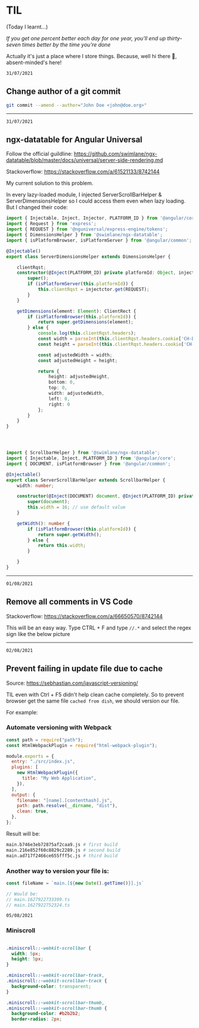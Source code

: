 # TIL
(Today I learnt...)

_If you get one percent better each day for one year, you'll end up thirty-seven times better by the time you're done_

Actually it's just a place where I store things. Because, well hi there 👋, absent-minded's here!


`31/07/2021`
## Change author of a git commit
```bash
git commit --amend --author="John Doe <john@doe.org>"
```

<hr>

`31/07/2021`
## ngx-datatable for Angular Universal
Follow the official guildline: https://github.com/swimlane/ngx-datatable/blob/master/docs/universal/server-side-rendering.md

Stackoverflow: https://stackoverflow.com/a/61521133/8742144

My current solution to this problem.

In every lazy-loaded module, I injected ServerScrollBarHelper & ServerDimensionsHelper so I could access them even when lazy loading. But I changed their code:

```ts
import { Injectable, Inject, Injector, PLATFORM_ID } from '@angular/core';
import { Request } from 'express';
import { REQUEST } from '@nguniversal/express-engine/tokens';
import { DimensionsHelper } from '@swimlane/ngx-datatable';
import { isPlatformBrowser, isPlatformServer } from '@angular/common';

@Injectable()
export class ServerDimensionsHelper extends DimensionsHelper {

    clientRqst;
    constructor(@Inject(PLATFORM_ID) private platformId: Object, injectctor: Injector) {
        super();
        if (isPlatformServer(this.platformId)) {
            this.clientRqst = injectctor.get(REQUEST);
        }
    }

    getDimensions(element: Element): ClientRect {
        if (isPlatformBrowser(this.platformId)) {
            return super.getDimensions(element);
        } else {
            console.log(this.clientRqst.headers);
            const width = parseInt(this.clientRqst.headers.cookie['CH-DW'], 10) || 1000;
            const height = parseInt(this.clientRqst.headers.cookie['CH-DH'], 10) || 800;

            const adjustedWidth = width;
            const adjustedHeight = height;

            return {
                height: adjustedHeight,
                bottom: 0,
                top: 0,
                width: adjustedWidth,
                left: 0,
                right: 0
            };
        }
    }
}




import { ScrollbarHelper } from '@swimlane/ngx-datatable';
import { Injectable, Inject, PLATFORM_ID } from '@angular/core';
import { DOCUMENT, isPlatformBrowser } from '@angular/common';

@Injectable()
export class ServerScrollBarHelper extends ScrollbarHelper {
    width: number;

    constructor(@Inject(DOCUMENT) document, @Inject(PLATFORM_ID) private platformId: Object) {
        super(document);
        this.width = 16; // use default value
    }

    getWidth(): number {
        if (isPlatformBrowser(this.platformId)) {
            return super.getWidth();
        } else {
            return this.width;
        }

    }
}
```

<hr>

`01/08/2021`
## Remove all comments in VS Code
Stackoverflow: https://stackoverflow.com/a/66650570/8742144

This will be an easy way. Type CTRL + F and type `//.*` and select the regex sign like the below picture

<hr>

`02/08/2021`
## Prevent failing in update file due to cache
Source: https://sebhastian.com/javascript-versioning/

TIL even with <keyboard>Ctrl + F5</keyboard> didn't help clean cache completely. So to prevent browser get the same file `cached from dish`, we should version our file.

For example:

### Automate versioning with Webpack
```js
const path = require("path");
const HtmlWebpackPlugin = require("html-webpack-plugin");

module.exports = {
  entry: "./src/index.js",
  plugins: [
    new HtmlWebpackPlugin({
      title: "My Web Application",
    }),
  ],
  output: {
    filename: "[name].[contenthash].js",
    path: path.resolve(__dirname, "dist"),
    clean: true,
  },
};
```

Result will be:
```bash
main.b746e3eb72875af2caa9.js # first build
main.216e852f60c8829c2289.js # second build
main.ad717f2466ce655fff5c.js # third build
```

### Another way to version your file is:
```js 
const fileName = `main.[${new Date().getTime()}].js`

// Would be:
// main.1627922733399.ts
// main.1627922752324.ts

```
`05/08/2021`
### Miniscroll
```css

.miniscroll::-webkit-scrollbar {
  width: 5px;
  height: 5px;
}

.miniscroll::-webkit-scrollbar-track,
.miniscroll::-webkit-scrollbar-track {
  background-color: transparent;
}

.miniscroll::-webkit-scrollbar-thumb,
.miniscroll::-webkit-scrollbar-thumb {
  background-color: #b2b2b2;
  border-radius: 2px;
```

